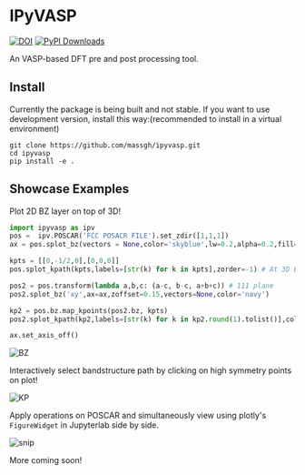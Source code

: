# IPyVASP

[![DOI](https://zenodo.org/badge/DOI/10.5281/zenodo.15482350.svg)](https://doi.org/10.5281/zenodo.15482350)
[![PyPI Downloads](https://static.pepy.tech/badge/ipyvasp)](https://pepy.tech/projects/ipyvasp)

An VASP-based DFT pre and post processing tool.

## Install
Currently the package is being built and not stable. If you want to use development version, install this way:(recommended to install in a virtual environment)
```
git clone https://github.com/massgh/ipyvasp.git
cd ipyvasp
pip install -e .
```

## Showcase Examples
Plot 2D BZ layer on top of 3D!

```python
import ipyvasp as ipv
pos =  ipv.POSCAR('FCC POSACR FILE').set_zdir([1,1,1])
ax = pos.splot_bz(vectors = None,color='skyblue',lw=0.2,alpha=0.2,fill=True)

kpts = [[0,-1/2,0],[0,0,0]]
pos.splot_kpath(kpts,labels=[str(k) for k in kpts],zorder=-1) # At 3D BZ

pos2 = pos.transform(lambda a,b,c: (a-c, b-c, a+b+c)) # 111 plane
pos2.splot_bz('xy',ax=ax,zoffset=0.15,vectors=None,color='navy')

kp2 = pos.bz.map_kpoints(pos2.bz, kpts)
pos2.splot_kpath(kp2,labels=[str(k) for k in kp2.round(1).tolist()],color='navy',fmt_label=lambda lab: (lab+'\n', dict(va='center',color='navy')),zorder=3) 

ax.set_axis_off()
```

![BZ](BZ.png)

Interactively select bandstructure path by clicking on high symmetry points on plot!

![KP](KP.png)

Apply operations on POSCAR and simultaneously view using plotly's `FigureWidget` in Jupyterlab side by side.

![snip](op.png)


More coming soon!
